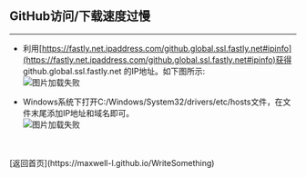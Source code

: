 ## **GitHub访问/下载速度过慢**
----------------------------------

* 利用[https://fastly.net.ipaddress.com/github.global.ssl.fastly.net#ipinfo](https://fastly.net.ipaddress.com/github.global.ssl.fastly.net#ipinfo)获得 github.global.ssl.fastly.net 的IP地址。如下图所示:  
![图片加载失败](https://maxwell-l.github.io/WriteSomething/image/tooSlow1.png)  

* Windows系统下打开C:/Windows/System32/drivers/etc/hosts文件，在文件末尾添加IP地址和域名即可。  
![图片加载失败](https://maxwell-l.github.io/WriteSomething/image/tooSlow2.png)  
<br>
<br>
[返回首页](https://maxwell-l.github.io/WriteSomething)


